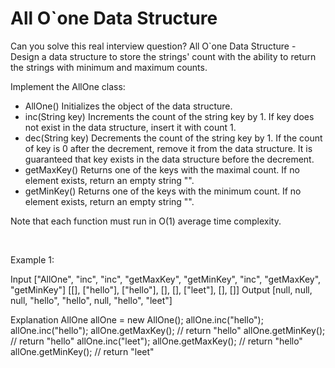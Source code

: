 # All O`one Data Structure

Can you solve this real interview question? All O`one Data Structure - Design a data structure to store the strings' count with the ability to return the strings with minimum and maximum counts.

Implement the AllOne class:

 * AllOne() Initializes the object of the data structure.
 * inc(String key) Increments the count of the string key by 1. If key does not exist in the data structure, insert it with count 1.
 * dec(String key) Decrements the count of the string key by 1. If the count of key is 0 after the decrement, remove it from the data structure. It is guaranteed that key exists in the data structure before the decrement.
 * getMaxKey() Returns one of the keys with the maximal count. If no element exists, return an empty string "".
 * getMinKey() Returns one of the keys with the minimum count. If no element exists, return an empty string "".

Note that each function must run in O(1) average time complexity.

 

Example 1:


Input
["AllOne", "inc", "inc", "getMaxKey", "getMinKey", "inc", "getMaxKey", "getMinKey"]
[[], ["hello"], ["hello"], [], [], ["leet"], [], []]
Output
[null, null, null, "hello", "hello", null, "hello", "leet"]

Explanation
AllOne allOne = new AllOne();
allOne.inc("hello");
allOne.inc("hello");
allOne.getMaxKey(); // return "hello"
allOne.getMinKey(); // return "hello"
allOne.inc("leet");
allOne.getMaxKey(); // return "hello"
allOne.getMinKey(); // return "leet"